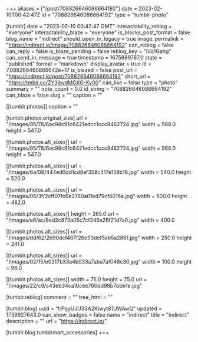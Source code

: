 +++
aliases = ["/post/708826646086664192"]
date = 2023-02-10T00:42:47Z
id = "708826646086664192"
type = "tumblr-photo"

[tumblr]
date = "2023-02-10 00:42:47 GMT"
interactability_reblog = "everyone"
interactability_blaze = "everyone"
is_blocks_post_format = false
blog_name = "indirect"
should_open_in_legacy = true
image_permalink = "https://indirect.io/image/708826646086664192"
can_reblog = false
can_reply = false
is_blaze_pending = false
reblog_key = "iVq1Gahg"
can_send_in_message = true
timestamp = 1675989767.0
state = "published"
format = "markdown"
display_avatar = true
id = 7.088266460866642e+17
is_blazed = false
post_url = "https://indirect.io/post/708826646086664192"
short_url = "https://tmblr.co/ZY3jbydMGXG-Ky00"
can_like = false
type = "photo"
summary = ""
note_count = 0.0
id_string = "708826646086664192"
can_blaze = false
slug = ""
caption = ""

[[tumblr.photos]]
caption = ""

[tumblr.photos.original_size]
url = "/images/95/78/6ac98c91c6421edcc1ccc8462724.jpg"
width = 568.0
height = 547.0

[[tumblr.photos.alt_sizes]]
url = "/images/95/78/6ac98c91c6421edcc1ccc8462724.jpg"
width = 568.0
height = 547.0

[[tumblr.photos.alt_sizes]]
url = "/images/6a/08/444ed0dd1cd8af358c417e158b18.jpg"
width = 540.0
height = 520.0

[[tumblr.photos.alt_sizes]]
url = "/images/05/3f/2cff07fc6e2760a01ed79cf4016a.jpg"
width = 500.0
height = 482.0

[[tumblr.photos.alt_sizes]]
height = 385.0
url = "/images/e6/ac/8ed2c873a05c7cf246a26f21d7a0.jpg"
width = 400.0

[[tumblr.photos.alt_sizes]]
url = "/images/dd/62/2b90dcf407f26e93def5ab5a2861.jpg"
width = 250.0
height = 241.0

[[tumblr.photos.alt_sizes]]
url = "/images/02/15/e0317b33a4b033a7aba7af048c30.jpg"
width = 100.0
height = 96.0

[[tumblr.photos.alt_sizes]]
width = 75.0
height = 75.0
url = "/images/22/c9/c43eb34ca16cee760dd98b7bbb1e.jpg"

[tumblr.reblog]
comment = ""
tree_html = ""

[tumblr.blog]
uuid = "t:PgyUJU3SA2Klwyt81UWAwQ"
updated = 1739927643.0
can_show_badges = false
name = "indirect"
title = "indirect"
description = ""
url = "https://indirect.io/"

[tumblr.blog.tumblrmart_accessories]
+++
